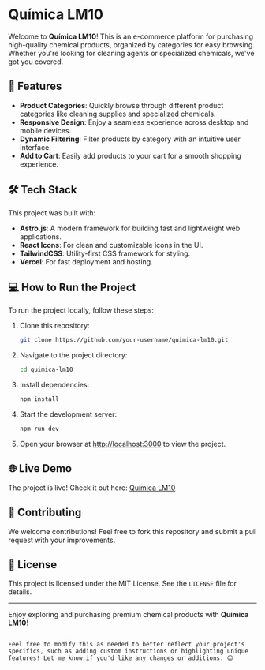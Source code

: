 
# Química LM10

Welcome to **Química LM10**! This is an e-commerce platform for purchasing high-quality chemical products, organized by categories for easy browsing. Whether you're looking for cleaning agents or specialized chemicals, we've got you covered.

## 🚀 Features

- **Product Categories**: Quickly browse through different product categories like cleaning supplies and specialized chemicals.
- **Responsive Design**: Enjoy a seamless experience across desktop and mobile devices.
- **Dynamic Filtering**: Filter products by category with an intuitive user interface.
- **Add to Cart**: Easily add products to your cart for a smooth shopping experience.

## 🛠️ Tech Stack

This project was built with:

- **Astro.js**: A modern framework for building fast and lightweight web applications.
- **React Icons**: For clean and customizable icons in the UI.
- **TailwindCSS**: Utility-first CSS framework for styling.
- **Vercel**: For fast deployment and hosting.

## 💻 How to Run the Project

To run the project locally, follow these steps:

1. Clone this repository:
   ```bash
   git clone https://github.com/your-username/quimica-lm10.git
   ```

2. Navigate to the project directory:
   ```bash
   cd quimica-lm10
   ```

3. Install dependencies:
   ```bash
   npm install
   ```

4. Start the development server:
   ```bash
   npm run dev
   ```

5. Open your browser at [http://localhost:3000](http://localhost:3000) to view the project.

## 🌐 Live Demo

The project is live! Check it out here: [Química LM10](https://quimica-lm10.vercel.app/)

## 🧪 Contributing

We welcome contributions! Feel free to fork this repository and submit a pull request with your improvements.

## 📝 License

This project is licensed under the MIT License. See the `LICENSE` file for details.

---

Enjoy exploring and purchasing premium chemical products with **Química LM10**!
```

Feel free to modify this as needed to better reflect your project's specifics, such as adding custom instructions or highlighting unique features! Let me know if you'd like any changes or additions. 😊
